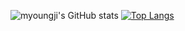 ![myoungji's GitHub stats](https://github-readme-stats.vercel.app/api?username=myoungji-kim&show_icons=true&theme=material-palenight)
[![Top Langs](https://github-readme-stats.vercel.app/api/top-langs/?username=myoungji-kim&theme=material-palenight&langs_count=4)](https://github.com/anuraghazra/github-readme-stats)
